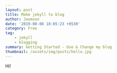 ```yaml
---
layout: post
title: Make jekyll to blog
author: Jeomxon
date: '2019-08-08 18:05:23 +0530'
category: Free
tag: 
    - jekyll
    - blogging
summary: Getting Started - Use & Change my blog
thumbnail: /assets/img/posts/hello.jpg
---
```


Hi!


